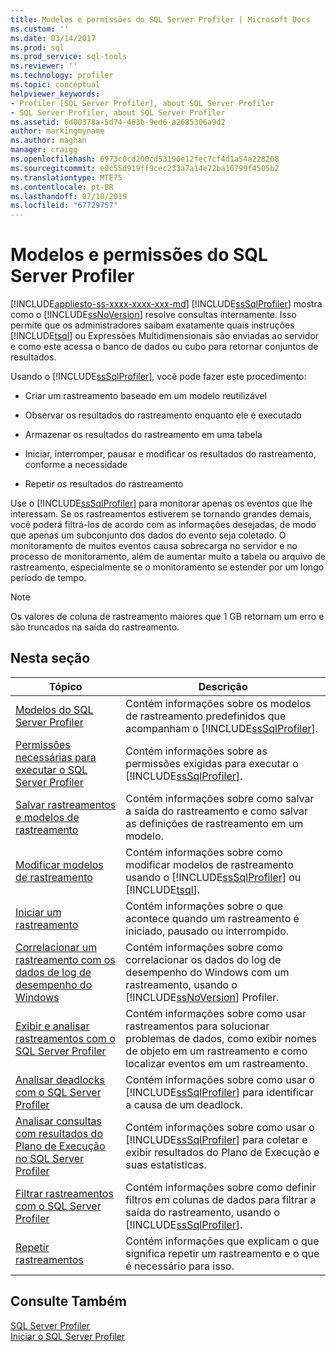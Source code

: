 ```yaml
---
title: Modelos e permissões do SQL Server Profiler | Microsoft Docs
ms.custom: ''
ms.date: 03/14/2017
ms.prod: sql
ms.prod_service: sql-tools
ms.reviewer: ''
ms.technology: profiler
ms.topic: conceptual
helpviewer_keywords:
- Profiler [SQL Server Profiler], about SQL Server Profiler
- SQL Server Profiler, about SQL Server Profiler
ms.assetid: 6d00378a-5d74-463b-9ed6-a2685306a9d2
author: markingmyname
ms.author: maghan
manager: craigg
ms.openlocfilehash: 6973c0cd200cd53190e12fec7cf4d1a54a228268
ms.sourcegitcommit: e0c55d919ff9cec233a7a14e72ba16799f4505b2
ms.translationtype: MTE75
ms.contentlocale: pt-BR
ms.lasthandoff: 07/10/2019
ms.locfileid: "67729757"
---
```

# <a name="sql-server-profiler-templates-and-permissions"></a>Modelos e permissões do SQL Server Profiler
[!INCLUDE[appliesto-ss-xxxx-xxxx-xxx-md](../../includes/appliesto-ss-xxxx-xxxx-xxx-md.md)]
  [!INCLUDE[ssSqlProfiler](../../includes/sssqlprofiler-md.md)] mostra como o [!INCLUDE[ssNoVersion](../../includes/ssnoversion-md.md)] resolve consultas internamente. Isso permite que os administradores saibam exatamente quais instruções [!INCLUDE[tsql](../../includes/tsql-md.md)] ou Expressões Multidimensionais são enviadas ao servidor e como este acessa o banco de dados ou cubo para retornar conjuntos de resultados.  
  
 Usando o [!INCLUDE[ssSqlProfiler](../../includes/sssqlprofiler-md.md)], você pode fazer este procedimento:  
  
-   Criar um rastreamento baseado em um modelo reutilizável  
  
-   Observar os resultados do rastreamento enquanto ele é executado  
  
-   Armazenar os resultados do rastreamento em uma tabela  
  
-   Iniciar, interromper, pausar e modificar os resultados do rastreamento, conforme a necessidade  
  
-   Repetir os resultados do rastreamento  
  
 Use o [!INCLUDE[ssSqlProfiler](../../includes/sssqlprofiler-md.md)] para monitorar apenas os eventos que lhe interessam. Se os rastreamentos estiverem se tornando grandes demais, você poderá filtrá-los de acordo com as informações desejadas, de modo que apenas um subconjunto dos dados do evento seja coletado. O monitoramento de muitos eventos causa sobrecarga no servidor e no processo de monitoramento, além de aumentar muito a tabela ou arquivo de rastreamento, especialmente se o monitoramento se estender por um longo período de tempo.  
  
> [!NOTE]  
>  Os valores de coluna de rastreamento maiores que 1 GB retornam um erro e são truncados na saída do rastreamento.  
  
## <a name="in-this-section"></a>Nesta seção  
  
|Tópico|Descrição|  
|-----------|-----------------|  
|[Modelos do SQL Server Profiler](../../tools/sql-server-profiler/sql-server-profiler-templates.md)|Contém informações sobre os modelos de rastreamento predefinidos que acompanham o [!INCLUDE[ssSqlProfiler](../../includes/sssqlprofiler-md.md)].|  
|[Permissões necessárias para executar o SQL Server Profiler](../../tools/sql-server-profiler/permissions-required-to-run-sql-server-profiler.md)|Contém informações sobre as permissões exigidas para executar o [!INCLUDE[ssSqlProfiler](../../includes/sssqlprofiler-md.md)].|  
|[Salvar rastreamentos e modelos de rastreamento](../../tools/sql-server-profiler/save-traces-and-trace-templates.md)|Contém informações sobre como salvar a saída do rastreamento e como salvar as definições de rastreamento em um modelo.|  
|[Modificar modelos de rastreamento](../../tools/sql-server-profiler/modify-trace-templates.md)|Contém informações sobre como modificar modelos de rastreamento usando o [!INCLUDE[ssSqlProfiler](../../includes/sssqlprofiler-md.md)] ou [!INCLUDE[tsql](../../includes/tsql-md.md)].|  
|[Iniciar um rastreamento](../../tools/sql-server-profiler/start-a-trace.md)|Contém informações sobre o que acontece quando um rastreamento é iniciado, pausado ou interrompido.|  
|[Correlacionar um rastreamento com os dados de log de desempenho do Windows](../../tools/sql-server-profiler/correlate-a-trace-with-windows-performance-log-data.md)|Contém informações sobre como correlacionar os dados do log de desempenho do Windows com um rastreamento, usando o [!INCLUDE[ssNoVersion](../../includes/ssnoversion-md.md)] Profiler.|  
|[Exibir e analisar rastreamentos com o SQL Server Profiler](../../tools/sql-server-profiler/view-and-analyze-traces-with-sql-server-profiler.md)|Contém informações sobre como usar rastreamentos para solucionar problemas de dados, como exibir nomes de objeto em um rastreamento e como localizar eventos em um rastreamento.|  
|[Analisar deadlocks com o SQL Server Profiler](../../tools/sql-server-profiler/analyze-deadlocks-with-sql-server-profiler.md)|Contém informações sobre como usar o [!INCLUDE[ssSqlProfiler](../../includes/sssqlprofiler-md.md)] para identificar a causa de um deadlock.|  
|[Analisar consultas com resultados do Plano de Execução no SQL Server Profiler](../../tools/sql-server-profiler/analyze-queries-with-showplan-results-in-sql-server-profiler.md)|Contém informações sobre como usar o [!INCLUDE[ssSqlProfiler](../../includes/sssqlprofiler-md.md)] para coletar e exibir resultados do Plano de Execução e suas estatísticas.|  
|[Filtrar rastreamentos com o SQL Server Profiler](../../tools/sql-server-profiler/filter-traces-with-sql-server-profiler.md)|Contém informações sobre como definir filtros em colunas de dados para filtrar a saída do rastreamento, usando o [!INCLUDE[ssSqlProfiler](../../includes/sssqlprofiler-md.md)].|  
|[Repetir rastreamentos](../../tools/sql-server-profiler/replay-traces.md)|Contém informações que explicam o que significa repetir um rastreamento e o que é necessário para isso.|  
  
## <a name="see-also"></a>Consulte Também  
 [SQL Server Profiler](../../tools/sql-server-profiler/sql-server-profiler.md)   
 [Iniciar o SQL Server Profiler](../../tools/sql-server-profiler/start-sql-server-profiler.md)  
  
  
